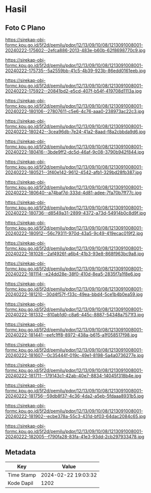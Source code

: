 # Hasil

## Foto C Plano

https://sirekap-obj-formc.kpu.go.id/5f2d/pemilu/pdpr/12/13/09/10/08/1213091008001-20240222-175602--2efca886-2013-483e-b60b-62f8698770c9.jpg

https://sirekap-obj-formc.kpu.go.id/5f2d/pemilu/pdpr/12/13/09/10/08/1213091008001-20240222-175735--5a2559bb-41c5-4b39-923b-86edd0161eeb.jpg

https://sirekap-obj-formc.kpu.go.id/5f2d/pemilu/pdpr/12/13/09/10/08/1213091008001-20240222-175922--20841bd2-e5cd-407f-b54f-419708d1113a.jpg

https://sirekap-obj-formc.kpu.go.id/5f2d/pemilu/pdpr/12/13/09/10/08/1213091008001-20240222-180106--27807611-c5e6-4c76-aaa0-238973ac22c3.jpg

https://sirekap-obj-formc.kpu.go.id/5f2d/pemilu/pdpr/12/13/09/10/08/1213091008001-20240222-180242--3cea96db-7e24-41a2-8aad-f8a2cbbda9d6.jpg

https://sirekap-obj-formc.kpu.go.id/5f2d/pemilu/pdpr/12/13/09/10/08/1213091008001-20240222-180416--3bde9ff2-dc5d-46af-9c08-3790b942f844.jpg

https://sirekap-obj-formc.kpu.go.id/5f2d/pemilu/pdpr/12/13/09/10/08/1213091008001-20240222-180521--3f40e142-9612-4542-afb1-329bd28fb387.jpg

https://sirekap-obj-formc.kpu.go.id/5f2d/pemilu/pdpr/12/13/09/10/08/1213091008001-20240222-180640--a74baf7d-333d-4d81-adee-7fa70b7ff77c.jpg

https://sirekap-obj-formc.kpu.go.id/5f2d/pemilu/pdpr/12/13/09/10/08/1213091008001-20240222-180736--d8549a31-2899-4372-a73d-54914b0c8d9f.jpg

https://sirekap-obj-formc.kpu.go.id/5f2d/pemilu/pdpr/12/13/09/10/08/1213091008001-20240222-180912--56c79311-970d-43a5-9c49-419ecac019f2.jpg

https://sirekap-obj-formc.kpu.go.id/5f2d/pemilu/pdpr/12/13/09/10/08/1213091008001-20240222-181026--2af4926f-a6b4-41b3-93e8-868f963bc9a8.jpg

https://sirekap-obj-formc.kpu.go.id/5f2d/pemilu/pdpr/12/13/09/10/08/1213091008001-20240222-181114--e24dd28e-38f0-410d-8ea5-2835f7a1f8e6.jpg

https://sirekap-obj-formc.kpu.go.id/5f2d/pemilu/pdpr/12/13/09/10/08/1213091008001-20240222-181210--30d4f57f-f33c-49ea-bbd4-5ce1b4b0ea59.jpg

https://sirekap-obj-formc.kpu.go.id/5f2d/pemilu/pdpr/12/13/09/10/08/1213091008001-20240222-181332--810ab1d0-c8a6-445c-8887-54348a7571f3.jpg

https://sirekap-obj-formc.kpu.go.id/5f2d/pemilu/pdpr/12/13/09/10/08/1213091008001-20240222-181441--eefc1ff8-8972-438a-b615-a1f058517f98.jpg

https://sirekap-obj-formc.kpu.go.id/5f2d/pemilu/pdpr/12/13/09/10/08/1213091008001-20240222-181607--0c35444f-019c-49e1-8198-5a4a0736277e.jpg

https://sirekap-obj-formc.kpu.go.id/5f2d/pemilu/pdpr/12/13/09/10/08/1213091008001-20240222-181711--179143c1-42ab-40e7-8834-14045f318b4e.jpg

https://sirekap-obj-formc.kpu.go.id/5f2d/pemilu/pdpr/12/13/09/10/08/1213091008001-20240222-181756--59db8f37-4c36-4da2-a5eb-5fdaaa8931b5.jpg

https://sirekap-obj-formc.kpu.go.id/5f2d/pemilu/pdpr/12/13/09/10/08/1213091008001-20240222-181902--ecbe378a-55c3-431d-bf03-64dac2084c65.jpg

https://sirekap-obj-formc.kpu.go.id/5f2d/pemilu/pdpr/12/13/09/10/08/1213091008001-20240222-182005--f790fa28-83fa-41e3-93dd-2cb297933478.jpg


## Metadata

| Key        | Value               |
| ---------- | ------------------- |
| Time Stamp | 2024-02-22 19:03:32 |
| Kode Dapil | 1202                |



